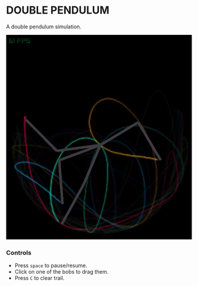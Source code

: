# DOUBLE PENDULUM
A double pendulum simulation.

![](screenshot.png)

### Controls
- Press `space` to pause/resume.
- Click on one of the bobs to drag them.
- Press `C` to clear trail.
